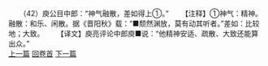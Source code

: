 　　（42）庾公目中郎：“神气融散，差如得上①。”
　　【注释】①神气：精神。融散：和乐、闲散。据《晋阳秋》载：“■颓然渊放，莫有动其听者。”差如：比较地；大致。
　　【译文】庾亮评论中郎庾■说：“他精神安适、疏散、大致还能算出众。”
<br>[上一篇](08_041) [回卷首](08_000) [下一篇](08_043)
